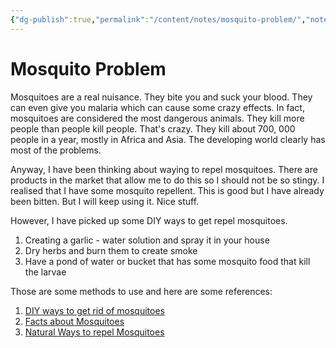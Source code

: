 ```yaml
---
{"dg-publish":true,"permalink":"/content/notes/mosquito-problem/","noteIcon":"2"}
---
```


# Mosquito Problem

Mosquitoes are a real nuisance. They bite you and suck your blood. They can even give you malaria which can cause some crazy effects. In fact, mosquitoes are considered the most dangerous animals. They kill more people than people kill people. That's crazy. They kill about 700, 000 people in a year, mostly in Africa and Asia. The developing world clearly has most of the problems.

Anyway, I have been thinking about waying to repel mosquitoes. There are products in the market that allow me to do this so I should not be so stingy. I realised that I have some mosquito repellent. This is good but I have already been bitten. But I will keep using it. Nice stuff. 

However, I have picked up some DIY ways to get repel mosquitoes.
1. Creating a garlic - water solution and spray it in your house
2. Dry herbs and burn them to create smoke
3. Have a pond of water or bucket that has some mosquito food that kill the larvae

Those are some methods to use and here are some references:
1. [DIY ways to get rid of mosquitoes](https://youtu.be/D-GNd2OaU8Y?list=TLPQMDgxMDIwMjLnU8kRUdnHhw)
2. [Facts about Mosquitoes](https://youtu.be/D-GNd2OaU8Y?list=TLPQMDgxMDIwMjLnU8kRUdnHhw)
3. [Natural Ways to repel Mosquitoes](https://youtu.be/hfUrZ5OW58I?list=TLPQMDgxMDIwMjLnU8kRUdnHhw)